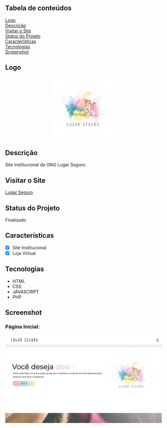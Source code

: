 ## Tabela de conteúdos
<a href="#logo"> Logo </a> <br/>
<a href="#descricao"> Descrição </a> <br/>
<a href="#visitar"> Visitar o Site </a> <br/>
<a href="#status"> Status do Projeto </a> <br/>
<a href="#caracteristicas"> Características </a> <br/>
<a href="#tecnologias"> Tecnologias </a> <br/>
<a href="#screenshot"> Screenshot </a>

<a name="logo"/>

## Logo
<div align="center">
  <img src="./assets/imagens/logo.png" width="200px" heigth="200px"/>
</div>

<a name="descricao"/>

## Descrição
Site institucional da ONG Lugar Seguro.

<a name="visitar"/>

## Visitar o Site
<a href="http://limaprogramming.atwebpages.com/LugarSeguro/"> Lugar Seguro </a>

<a name="status"/>

## Status do Projeto
Finalizado

<a name="caracteristicas"/>

## Características
- [x] Site Institucional
- [x] Loja Virtual 

<a name="tecnologias"/>

## Tecnologias
- HTML
- CSS
- JAVASCRIPT
- PHP

<a name="screenshot"/>

## Screenshot

### Página Inicial:
<img src="./assets/imagens/pagina-inicial.png" width="680px" heigth="328px"/>

